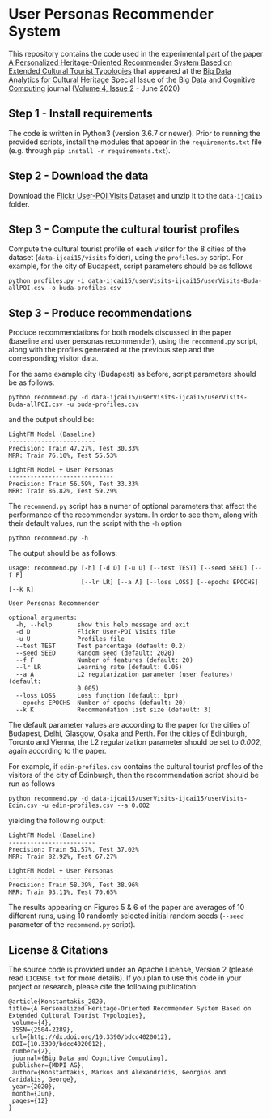 # User Personas Recommender System

This repository contains the code used in the experimental part of the paper [A Personalized Heritage-Oriented Recommender System Based on Extended Cultural Tourist Typologies](https://doi.org/10.3390/bdcc4020012) that appeared at the [Big Data Analytics for Cultural Heritage](https://www.mdpi.com/journal/BDCC/special_issues/data_heritage) Special Issue of the [Big Data and Cognitive Computing](https://www.mdpi.com/journal/BDCC) journal ([Volume 4, Issue 2](https://www.mdpi.com/2504-2289/4/2) - June 2020)


## Step 1 - Install requirements

The code is written in Python3 (version 3.6.7 or newer). Prior to running the provided scripts, install the modules that appear in the ```requirements.txt``` file (e.g. through ```pip install -r requirements.txt```).

## Step 2 - Download the data

Download the [Flickr User-POI Visits Dataset](https://sites.google.com/site/limkwanhui/datacode#h.p_ID_65) and unzip it to the ```data-ijcai15``` folder.

## Step 3 - Compute the cultural tourist profiles

Compute the cultural tourist profile of each visitor for the 8 cities of the dataset (```data-ijcai15/visits``` folder), using the ```profiles.py``` script. For example, for the city of Budapest, script parameters should be as follows 
```
python profiles.py -i data-ijcai15/userVisits-ijcai15/userVisits-Buda-allPOI.csv -o buda-profiles.csv
```

## Step 3 - Produce recommendations

Produce recommendations for both models discussed in the paper (baseline and user personas recommender), using the ```recommend.py``` script, along with the profiles generated at the previous step and the corresponding visitor data. 

For the same example city (Budapest) as before, script parameters should be as follows:
```
python recommend.py -d data-ijcai15/userVisits-ijcai15/userVisits-Buda-allPOI.csv -u buda-profiles.csv
```
and the output should be:
```
LightFM Model (Baseline)
------------------------
Precision: Train 47.27%, Test 30.33%
MRR: Train 76.10%, Test 55.53%

LightFM Model + User Personas
-----------------------------
Precision: Train 56.59%, Test 33.33%
MRR: Train 86.82%, Test 59.29%
```

The ```recommend.py``` script has a numer of optional parameters that affect the performance of the recommender system. In order to see them, along with their default values, run the script with the ```-h``` option
```
python recommend.py -h
```
The output should be as follows:
```
usage: recommend.py [-h] [-d D] [-u U] [--test TEST] [--seed SEED] [--f F]
                    [--lr LR] [--a A] [--loss LOSS] [--epochs EPOCHS] [--k K]

User Personas Recommender

optional arguments:
  -h, --help       show this help message and exit
  -d D             Flickr User-POI Visits file
  -u U             Profiles file
  --test TEST      Test percentage (default: 0.2)
  --seed SEED      Random seed (default: 2020)
  --f F            Number of features (default: 20)
  --lr LR          Learning rate (default: 0.05)
  --a A            L2 regularization parameter (user features) (default:
                   0.005)
  --loss LOSS      Loss function (default: bpr)
  --epochs EPOCHS  Number of epochs (default: 20)
  --k K            Recommendation list size (default: 3)
```

The default parameter values are according to the paper for the cities of Budapest, Delhi, Glasgow, Osaka and Perth. For the cities of Edinburgh, Toronto and Vienna, the L2 regularization parameter should be set to *0.002*, again according to the paper. 

For example, if ```edin-profiles.csv``` contains the cultural tourist profiles of the visitors of the city of Edinburgh, then the recommendation script should be run as follows
```
python recommend.py -d data-ijcai15/userVisits-ijcai15/userVisits-Edin.csv -u edin-profiles.csv --a 0.002
```
yielding the following output:
```
LightFM Model (Baseline)
------------------------
Precision: Train 51.57%, Test 37.02%
MRR: Train 82.92%, Test 67.27%

LightFM Model + User Personas
-----------------------------
Precision: Train 58.39%, Test 38.96%
MRR: Train 93.11%, Test 70.65%
```

The results appearing on Figures 5 & 6 of the paper are averages of 10 different runs, using 10 randomly selected initial random seeds (```--seed``` parameter of the ```recommend.py``` script).

## License & Citations

The source code is provided under an Apache License, Version 2 (please read ```LICENSE.txt``` for more details). If you plan to use this code in your project or research, please cite the following publication:
```
@article{Konstantakis_2020, 
title={A Personalized Heritage-Oriented Recommender System Based on Extended Cultural Tourist Typologies}, 
 volume={4}, 
 ISSN={2504-2289}, 
 url={http://dx.doi.org/10.3390/bdcc4020012}, 
 DOI={10.3390/bdcc4020012}, 
 number={2}, 
 journal={Big Data and Cognitive Computing}, 
 publisher={MDPI AG}, 
 author={Konstantakis, Markos and Alexandridis, Georgios and Caridakis, George}, 
 year={2020}, 
 month={Jun}, 
 pages={12}
}
```
